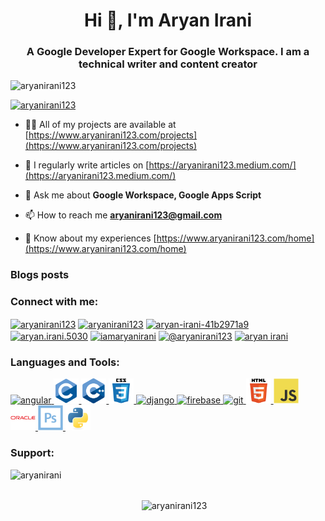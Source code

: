 <h1 align="center">Hi 👋, I'm Aryan Irani</h1>
<h3 align="center">A Google Developer Expert for Google Workspace. I am a technical writer and content creator</h3>

<p align="left"> <img src="https://komarev.com/ghpvc/?username=aryanirani123&label=Profile%20views&color=0e75b6&style=flat" alt="aryanirani123" /> </p>

<p align="left"> <a href="https://twitter.com/aryanirani123" target="blank"><img src="https://img.shields.io/twitter/follow/aryanirani123?logo=twitter&style=for-the-badge" alt="aryanirani123" /></a> </p>

- 👨‍💻 All of my projects are available at [https://www.aryanirani123.com/projects](https://www.aryanirani123.com/projects)

- 📝 I regularly write articles on [https://aryanirani123.medium.com/](https://aryanirani123.medium.com/)

- 💬 Ask me about **Google Workspace, Google Apps Script**

- 📫 How to reach me **aryanirani123@gmail.com**

- 📄 Know about my experiences [https://www.aryanirani123.com/home](https://www.aryanirani123.com/home)

### Blogs posts
<!-- BLOG-POST-LIST:START -->
<!-- BLOG-POST-LIST:END -->

<h3 align="left">Connect with me:</h3>
<p align="left">
<a href="https://dev.to/aryanirani123" target="blank"><img align="center" src="https://raw.githubusercontent.com/rahuldkjain/github-profile-readme-generator/master/src/images/icons/Social/devto.svg" alt="aryanirani123" height="30" width="40" /></a>
<a href="https://twitter.com/aryanirani123" target="blank"><img align="center" src="https://raw.githubusercontent.com/rahuldkjain/github-profile-readme-generator/master/src/images/icons/Social/twitter.svg" alt="aryanirani123" height="30" width="40" /></a>
<a href="https://linkedin.com/in/aryan-irani-41b2971a9" target="blank"><img align="center" src="https://raw.githubusercontent.com/rahuldkjain/github-profile-readme-generator/master/src/images/icons/Social/linked-in-alt.svg" alt="aryan-irani-41b2971a9" height="30" width="40" /></a>
<a href="https://fb.com/aryan.irani.5030" target="blank"><img align="center" src="https://raw.githubusercontent.com/rahuldkjain/github-profile-readme-generator/master/src/images/icons/Social/facebook.svg" alt="aryan.irani.5030" height="30" width="40" /></a>
<a href="https://instagram.com/iamaryanirani" target="blank"><img align="center" src="https://raw.githubusercontent.com/rahuldkjain/github-profile-readme-generator/master/src/images/icons/Social/instagram.svg" alt="iamaryanirani" height="30" width="40" /></a>
<a href="https://medium.com/@aryanirani123" target="blank"><img align="center" src="https://raw.githubusercontent.com/rahuldkjain/github-profile-readme-generator/master/src/images/icons/Social/medium.svg" alt="@aryanirani123" height="30" width="40" /></a>
<a href="https://www.youtube.com/c/aryan irani" target="blank"><img align="center" src="https://raw.githubusercontent.com/rahuldkjain/github-profile-readme-generator/master/src/images/icons/Social/youtube.svg" alt="aryan irani" height="30" width="40" /></a>
</p>

<h3 align="left">Languages and Tools:</h3>
<p align="left"> <a href="https://angular.io" target="_blank" rel="noreferrer"> <img src="https://angular.io/assets/images/logos/angular/angular.svg" alt="angular" width="40" height="40"/> </a> <a href="https://www.cprogramming.com/" target="_blank" rel="noreferrer"> <img src="https://raw.githubusercontent.com/devicons/devicon/master/icons/c/c-original.svg" alt="c" width="40" height="40"/> </a> <a href="https://www.w3schools.com/cpp/" target="_blank" rel="noreferrer"> <img src="https://raw.githubusercontent.com/devicons/devicon/master/icons/cplusplus/cplusplus-original.svg" alt="cplusplus" width="40" height="40"/> </a> <a href="https://www.w3schools.com/css/" target="_blank" rel="noreferrer"> <img src="https://raw.githubusercontent.com/devicons/devicon/master/icons/css3/css3-original-wordmark.svg" alt="css3" width="40" height="40"/> </a> <a href="https://www.djangoproject.com/" target="_blank" rel="noreferrer"> <img src="https://cdn.worldvectorlogo.com/logos/django.svg" alt="django" width="40" height="40"/> </a> <a href="https://firebase.google.com/" target="_blank" rel="noreferrer"> <img src="https://www.vectorlogo.zone/logos/firebase/firebase-icon.svg" alt="firebase" width="40" height="40"/> </a> <a href="https://git-scm.com/" target="_blank" rel="noreferrer"> <img src="https://www.vectorlogo.zone/logos/git-scm/git-scm-icon.svg" alt="git" width="40" height="40"/> </a> <a href="https://www.w3.org/html/" target="_blank" rel="noreferrer"> <img src="https://raw.githubusercontent.com/devicons/devicon/master/icons/html5/html5-original-wordmark.svg" alt="html5" width="40" height="40"/> </a> <a href="https://developer.mozilla.org/en-US/docs/Web/JavaScript" target="_blank" rel="noreferrer"> <img src="https://raw.githubusercontent.com/devicons/devicon/master/icons/javascript/javascript-original.svg" alt="javascript" width="40" height="40"/> </a> <a href="https://www.oracle.com/" target="_blank" rel="noreferrer"> <img src="https://raw.githubusercontent.com/devicons/devicon/master/icons/oracle/oracle-original.svg" alt="oracle" width="40" height="40"/> </a> <a href="https://www.photoshop.com/en" target="_blank" rel="noreferrer"> <img src="https://raw.githubusercontent.com/devicons/devicon/master/icons/photoshop/photoshop-line.svg" alt="photoshop" width="40" height="40"/> </a> <a href="https://www.python.org" target="_blank" rel="noreferrer"> <img src="https://raw.githubusercontent.com/devicons/devicon/master/icons/python/python-original.svg" alt="python" width="40" height="40"/> </a> </p>

<h3 align="left">Support:</h3>
<p><a href="https://www.buymeacoffee.com/aryanirani"> <img align="left" src="https://cdn.buymeacoffee.com/buttons/v2/default-yellow.png" height="50" width="210" alt="aryanirani" /></a></p><br><br>

<p><img align="center" src="https://github-readme-stats.vercel.app/api/top-langs?username=aryanirani123&show_icons=true&locale=en&layout=compact" alt="aryanirani123" /></p>
